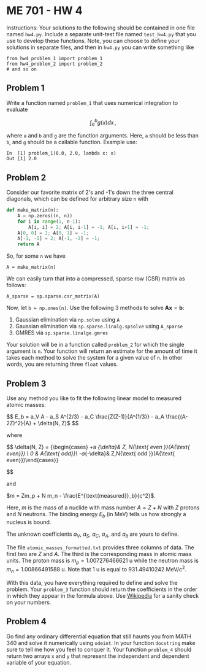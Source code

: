 # ME 701 - HW 4

Instructions:  Your solutions to the following should be contained in
one file named `hw4.py`.  Include a separate unit-test
file named `test_hw4.py` that you use to develop these functions.
Note, you can choose to define your solutions in separate files, and then
in `hw4.py` you can write something like 

```
from hw4_problem_1 import problem_1
from hw4_problem_2 import problem_2
# and so on
```


## Problem 1 

Write a function named `problem_1` that uses 
numerical integration to evaluate

$$
   \int^{b}_{a} g(x) dx \, ,
$$

where `a` and `b` and `g` are the function arguments.  Here, `a` should be 
less than `b`, and `g` should be a callable function.  Example use:

```
In  [1] problem_1(0.0, 2.0, lambda x: x)
Out [1] 2.0
```



## Problem 2

Consider our favorite matrix of 2's and -1's down the three central
diagonals, which can be defined for arbitrary size `n` with

```python
def make_matrix(n):
    A = np.zeros((n, n))
    for i in range(1, n-1):
        A[i, i] = 2; A[i, i-1] = -1; A[i, i+1] = -1;
    A[0, 0] = 2; A[0, 1] = -1;
    A[-1, -1] = 2; A[-1, -2] = -1;
    return A
```

So, for some `n` we have

```
A = make_matrix(n)
```

We can easily turn that into a compressed, sparse row (CSR) matrix as follows:

```
A_sparse = sp.sparse.csr_matrix(A)
```

Now, let `b = np.ones(n)`.  Use the following 3 methods 
to solve $\mathbf{Ax}=\mathbf{b}$:

  1.  Gaussian elimination via `np.solve` using `A`
  2.  Gaussian elimination via `sp.sparse.linalg.spsolve` using `A_sparse`
  3.  GMRES via `sp.sparse.linalge.gmres`
  
Your solution will be in a function called `problem_2` for which the single
argument is `n`.  Your function will return an estimate for the amount of 
time it takes each method to solve the system for a given value of `n`.
In other words, you are returning three `float` values.


## Problem 3

Use any method you like to fit the following linear model 
to measured atomic masses:

$$
  E_b = a_V A - a_S A^{2/3} - a_C \frac{Z(Z-1)}{A^{1/3}} - a_A \frac{(A-2Z)^2}{A} + \delta(N, Z)$
$$

where 

$$
\delta(N, Z) = 
  {\begin{cases} 
    +a _{\delta}& Z, N{\text{ even }}(A{\text{ even}}) \\ 
    0           & A{\text{ odd}}\\
    -a_{-\delta}& Z,N{\text{ odd }}(A{\text{ even}})\end{cases}}

$$

and 

$m = Zm_p + N m_n - \frac{E^{\text{measured}}_b}{c^2}$.  

Here, $m$ is the mass of a nuclide with mass number $A = Z+N$ with $Z$ protons and $N$ neutrons.
The binding energy $E_b$ (in MeV) tells us how strongly a nucleus is bound.

The unknown coefficients $a_V$, $a_S$, $a_C$, $a_A$, and $a_{\delta}$ are
yours to define.  

The file `atomic_masses_formatted.txt` provides three columns of data.
The first two are $Z$ and $A$.  The third is the corresponding mass in 
atomic mass units.  The proton mass is $m_p = 1.007276466621$ u while 
the neutron mass is $m_n = 1.00866491588$ u.  Note that 
1 u is equal to $931.49410242$ MeV/c$^2$.

With this data, you have 
everything required to define and solve the problem.  Your `problem_3`
function should return the coefficients in the order in which they appear 
in the formula above.  Use [Wikipedia](https://en.wikipedia.org/wiki/Semi-empirical_mass_formula)
for a sanity check on your numbers.


## Problem 4

Go find any ordinary differential equation that still haunts you from MATH 340
and solve it numerically using `odeint`.  In your function `docstring` 
make sure to tell me how you feel to conquer it.  Your function 
`problem_4` should return two arrays `x` and `y` that represent the 
independent and dependent variable of your equation.



